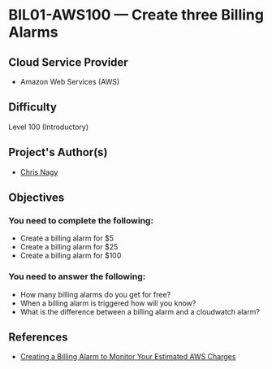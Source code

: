 # BIL01-AWS100 — Create three Billing Alarms

## Cloud Service Provider
* Amazon Web Services (AWS)

## Difficulty
Level 100 (Introductory)

## Project's Author(s)
* [Chris Nagy](https://twitter.com/chris_the_nagy)

## Objectives

###  You need to complete the following:

* Create a billing alarm for $5
* Create a billing alarm for $25
* Create a billing alarm for $100

###  You need to answer the following: 

* How many billing alarms do you get for free?
* When a billing alarm is triggered how will you know?
* What is the difference between a billing alarm and a cloudwatch alarm?

## References

* [Creating a Billing Alarm to Monitor Your Estimated AWS Charges](https://docs.aws.amazon.com/AmazonCloudWatch/latest/monitoring/monitor_estimated_charges_with_cloudwatch.html)
